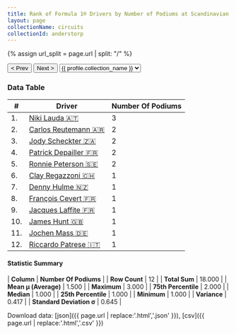 ```yaml
---
title: Rank of Formula 1® Drivers by Number of Podiums at Scandinavian Raceway
layout: page
collectionName: circuits
collectionId: anderstorp
---
```


{% assign url_split = page.url | split: "/" %}
<div id="collection-navigation">
<button onclick="selector.options[selector.selectedIndex-1].value && (window.location = selector.options[selector.selectedIndex-1].value);">&lt; Prev</button>
<button onclick="selector.options[selector.selectedIndex+1].value && (window.location = selector.options[selector.selectedIndex+1].value);">Next &gt;</button>
<select id="selector" onchange="this.options[this.selectedIndex].value && (window.location = this.options[this.selectedIndex].value);">
  {% for collectionId in site.data[page.collectionName].refs %}
    {% if collectionId == page.collectionId %}
      {% assign selected = "selected" %}
    {% else %}
      {% assign selected = "" %}
    {% endif %}
    {% assign profile = site.data[page.collectionName][collectionId].profile %}
    <option value="/f1/{{ page.collectionName }}/{{ collectionId }}/{{ url_split[4] }}" {{ selected }}>{{ profile.collection_name }}</option>
  {% endfor %}
</select>
</div>

<canvas id="chart" width="400" height="180"></canvas>
<script>
var data = {
  "labels" : [
    "Niki Lauda",
    "Carlos Reutemann",
    "Jody Scheckter",
    "Patrick Depailler",
    "Ronnie Peterson",
    "Clay Regazzoni",
    "Denny Hulme",
    "François Cevert",
    "Jacques Laffite",
    "James Hunt",
    "Jochen Mass",
    "Riccardo Patrese"
  ],
  "datasets" : [
    {
      "label" : "Number Of Podiums",
      "data" : [
        3,
        2,
        2,
        2,
        2,
        1,
        1,
        1,
        1,
        1,
        1,
        1
      ],
      "borderColor" : [
        "#1D181E",
        "#1D181E",
        "#1D181E",
        "#1D181E",
        "#1D181E",
        "#1D181E",
        "#1D181E",
        "#1D181E",
        "#1D181E",
        "#1D181E",
        "#1D181E",
        "#1D181E"
      ],
      "borderWidth" : 1,
      "backgroundColor" : [
        "#9C8E8D",
        "#9C8E8D",
        "#9C8E8D",
        "#9C8E8D",
        "#9C8E8D",
        "#9C8E8D",
        "#9C8E8D",
        "#9C8E8D",
        "#9C8E8D",
        "#9C8E8D",
        "#9C8E8D",
        "#9C8E8D"
      ]
    }
  ]
};
var options = {
  legend: {
    display: false
  },
  scales: {
    xAxes: [{
      ticks: {
        beginAtZero: true,
        maxRotation: 180,
        display: window.innerWidth > 800
      }
    }],
    yAxes: [{
      ticks: {
        beginAtZero: true
      }
    }]
  },
  onResize: function(chart, size) {
    chart.options.scales.xAxes[0].ticks.display = size.width > 800;
  }
};
var chart = new Chart("chart", {
    data: data,
    type: 'bar',
    options: options
});
</script>



### Data Table

| # | Driver | Number Of Podiums |
|--|--|--|
| 1. | [Niki Lauda 🇦🇹](/f1/drivers/lauda) | 3 |
| 2. | [Carlos Reutemann 🇦🇷](/f1/drivers/reutemann) | 2 |
| 3. | [Jody Scheckter 🇿🇦](/f1/drivers/scheckter) | 2 |
| 4. | [Patrick Depailler 🇫🇷](/f1/drivers/depailler) | 2 |
| 5. | [Ronnie Peterson 🇸🇪](/f1/drivers/peterson) | 2 |
| 6. | [Clay Regazzoni 🇨🇭](/f1/drivers/regazzoni) | 1 |
| 7. | [Denny Hulme 🇳🇿](/f1/drivers/hulme) | 1 |
| 8. | [François Cevert 🇫🇷](/f1/drivers/cevert) | 1 |
| 9. | [Jacques Laffite 🇫🇷](/f1/drivers/laffite) | 1 |
| 10. | [James Hunt 🇬🇧](/f1/drivers/hunt) | 1 |
| 11. | [Jochen Mass 🇩🇪](/f1/drivers/mass) | 1 |
| 12. | [Riccardo Patrese 🇮🇹](/f1/drivers/patrese) | 1 |

#### Statistic Summary

| **Column** | **Number Of Podiums** |
| **Row Count** | 12 |
| **Total Sum** | 18.000 |
| **Mean μ (Average)** | 1.500 |
| **Maximum** | 3.000 |
| **75th Percentile** | 2.000 |
| **Median** | 1.000 |
| **25th Percentile** | 1.000 |
| **Minimum** | 1.000 |
| **Variance** | 0.417 |
| **Standard Deviation σ** | 0.645 |

Download data: [json]({{ page.url | replace:'.html','.json' }}), [csv]({{ page.url | replace:'.html','.csv' }})
